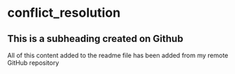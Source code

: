 # conflict_resolution

## This is a subheading created on Github

All of this content added to the readme file has been added from 
my remote GitHub repository
